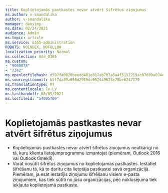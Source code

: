 ```yaml
---
title: Koplietojamās pastkastes nevar atvērt šifrētus ziņojumus
ms.author: v-smandalika
author: v-smandalika
manager: dansimp
ms.date: 02/24/2021
audience: Admin
ms.topic: article
ms.service: o365-administration
ROBOTS: NOINDEX, NOFOLLOW
localization_priority: Normal
ms.collection: Adm_O365
ms.custom:
- "9000078"
- "7342"
ms.openlocfilehash: d597fa0020beedd481e017ab707a5a4f5192219ac87609a894d8ba7345ce3110
ms.sourcegitcommit: b5f7da89a650d2915dc652449623c78be6247175
ms.translationtype: MT
ms.contentlocale: lv-LV
ms.lasthandoff: 08/05/2021
ms.locfileid: "54005709"
---
```

# <a name="shared-mailboxes-cant-open-encrypted-messages"></a>Koplietojamās pastkastes nevar atvērt šifrētus ziņojumus

- Koplietojamās pastkastes nevar atvērt šifrētus ziņojumus neatkarīgi no tā, kuru klienta lietojumprogrammu izmantojat (piemēram, Outlook 2016 vai Outlook tīmeklī).
- Varat nosūtīt šifrētus ziņojumus no koplietojamas pastkastes. Iestatiet šifrēšanu tā, kā to darītu cita lietotāja pastkastei savā organizācijā. Piemēram, ja esat iestatījis ziņojumu šifrēšanu visiem e-pasta ziņojumiem, kas tiek sūtīti no jūsu organizācijas, pēc noklusējuma tiek iekļauta koplietojamā pastkaste.

